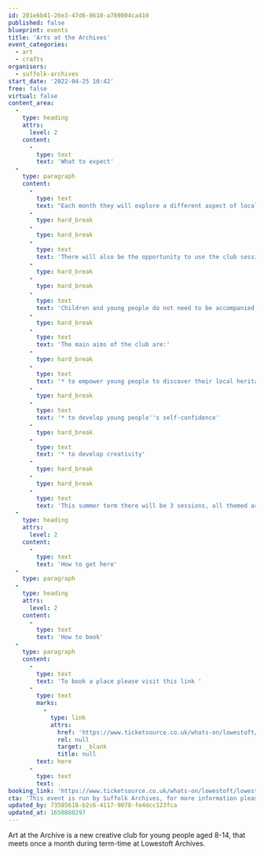 ```yaml
---
id: 201e6b41-26e3-47d6-8610-a789004ca410
published: false
blueprint: events
title: 'Arts at the Archives'
event_categories:
  - art
  - crafts
organisers:
  - suffolk-archives
start_date: '2022-04-25 10:42'
free: false
virtual: false
content_area:
  -
    type: heading
    attrs:
      level: 2
    content:
      -
        type: text
        text: 'What to expect'
  -
    type: paragraph
    content:
      -
        type: text
        text: "Each month they will explore a different aspect of local heritage, then get inspired to design, make or create something!\_"
      -
        type: hard_break
      -
        type: hard_break
      -
        type: text
        text: 'There will also be the opportunity to use the club sessions to work towards an Arts Award at ‘Discover’ level.'
      -
        type: hard_break
      -
        type: hard_break
      -
        type: text
        text: 'Children and young people do not need to be accompanied, but adults are welcome to stay to support a young person.'
      -
        type: hard_break
      -
        type: text
        text: 'The main aims of the club are:'
      -
        type: hard_break
      -
        type: text
        text: '* to empower young people to discover their local heritage for themselves'
      -
        type: hard_break
      -
        type: text
        text: '* to develop young people''s self-confidence'
      -
        type: hard_break
      -
        type: text
        text: '* to develop creativity'
      -
        type: hard_break
      -
        type: hard_break
      -
        type: text
        text: 'This summer term there will be 3 sessions, all themed around ‘seaside’.'
  -
    type: heading
    attrs:
      level: 2
    content:
      -
        type: text
        text: 'How to get here'
  -
    type: paragraph
  -
    type: heading
    attrs:
      level: 2
    content:
      -
        type: text
        text: 'How to book'
  -
    type: paragraph
    content:
      -
        type: text
        text: 'To book a place please visit this link '
      -
        type: text
        marks:
          -
            type: link
            attrs:
              href: 'https://www.ticketsource.co.uk/whats-on/lowestoft/lowestoft-archives/arts-at-the-archives/2022-05-14/10:30/t-nokkjdx'
              rel: null
              target: _blank
              title: null
        text: here
      -
        type: text
        text: .
booking_link: 'https://www.ticketsource.co.uk/whats-on/lowestoft/lowestoft-archives/arts-at-the-archives/2022-05-14/10:30/t-nokkjdx'
cta: 'This event is run by Suffolk Archives, for more information please get in touch via:'
updated_by: 73585618-b2c6-4117-9078-fe4dcc123fca
updated_at: 1650888297
---
```

Art at the Archive is a new creative club for young people aged 8-14, that meets once a month during term-time at Lowestoft Archives.